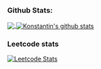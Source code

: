 ### Github Stats:

<a href="https://github.com/kseriakov">
  <img align="center" src="https://github-readme-stats.vercel.app/api/top-langs/?username=kseriakov&theme=light&hide_langs_below=1" />
</a>
<a href="https://github.com/kseriakov">
 <img align="center" src="https://github-readme-stats.vercel.app/api?username=kseriakov&show_icons=true&theme=light&line_height=27" alt="Konstantin's github stats"/>
</a>


### Leetcode stats

[![Leetcode Stats](https://leetcard.jacoblin.cool/infohakhak)](https://leetcode.com/infohakhak)
